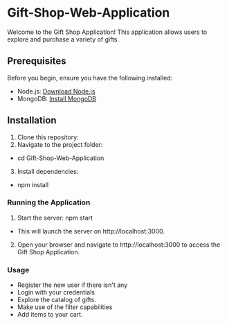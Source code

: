 # Gift-Shop-Web-Application

Welcome to the Gift Shop Application! This application allows users to explore and purchase a variety of gifts.

## Prerequisites
Before you begin, ensure you have the following installed:
- Node.js: [Download Node.js](https://nodejs.org/)
- MongoDB: [Install MongoDB](https://docs.mongodb.com/manual/installation/)

## Installation
1. Clone this repository:
2. Navigate to the project folder:
- cd Gift-Shop-Web-Application
3. Install dependencies:
- npm install

### Running the Application
1. Start the server:
npm start
- This will launch the server on http://localhost:3000.
2. Open your browser and navigate to http://localhost:3000 to access the Gift Shop Application.

### Usage
- Register the new user if there isn't any
- Login with your credentials
- Explore the catalog of gifts.
- Make use of the filter capabilities
- Add items to your cart.


